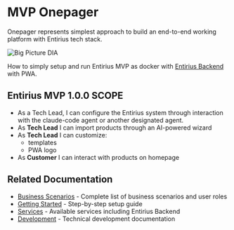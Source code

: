# MVP Onepager

Onepager represents simplest approach to build an end-to-end working platform with Entirius tech stack.

![Big Picture DIA](/img/entirius-base-mvp.svg)

How to simply setup and run Entirius MVP as docker with [Entirius Backend](services.md) with PWA.

## Entirius MVP 1.0.0 SCOPE

- As a Tech Lead, I can configure the Entirius system through interaction with the claude-code agent or another designated agent.
- As **Tech Lead** I can import products through an AI-powered wizard
- As **Tech Lead** I can customize:
  - templates
  - PWA logo
- As **Customer** I can interact with products on homepage

## Related Documentation

- [Business Scenarios](business-scenarios.md) - Complete list of business scenarios and user roles
- [Getting Started](getting-started.md) - Step-by-step setup guide
- [Services](services.md) - Available services including Entirius Backend
- [Development](development.md) - Technical development documentation
